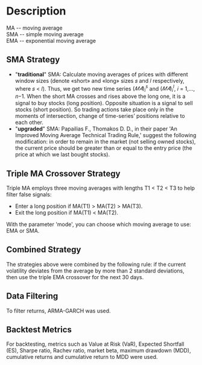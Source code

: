 # Description
MA -- moving average  
SMA -- simple moving average  
EMA -- exponential moving average
## SMA Strategy
* "**traditional**" SMA:
Calculate moving averages of prices with different window sizes (denote «short» and «long» sizes 𝑠 and 𝑙 respectively, where 𝑠 < 𝑙). Thus, we get two new time series $(𝑀𝐴)_i^s$ and $(𝑀𝐴)_i^l$, 𝑖 = 1,..., 𝑛−1. When the short MA crosses and rises above the long one, it is a signal to buy stocks (long position). Opposite situation is a signal to sell stocks (short position). So trading actions take place only in the moments of intersection, change of time-series’ positions relative to each other.
* "**upgraded**" SMA:
Papailias F., Thomakos D. D., in their paper 'An Improved Moving Average Technical Trading Rule,' suggest the following modification: in order to remain in the market (not selling owned stocks), the current price should be greater than or equal to the entry price (the price at which we last bought stocks).

## Triple MA Crossover Strategy
Triple MA employs three moving averages with lengths T1 < T2 < T3 to help filter false signals:
* Enter a long position if MA(T1) > MA(T2) > MA(T3).
* Exit the long position if MA(T1) < MA(T2).
  
With the parameter 'mode', you can choose which moving average to use: EMA or SMA.

## Combined Strategy
The strategies above were combined by the following rule: if the current volatility deviates from the average by more than 2 standard deviations, then use the triple EMA crossover for the next 30 days.  

## Data Filtering
To filter returns, ARMA-GARCH was used.

## Backtest Metrics
For backtesting, metrics such as Value at Risk (VaR), Expected Shortfall (ES), Sharpe ratio, 
Rachev ratio, market beta, maximum drawdown (MDD), cumulative returns and cumulative return to MDD were used.
